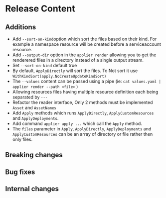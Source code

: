 [comment]: # ( Copyright Red Hat )
# Release Content

## Additions
- Add `--sort-on-kind`option which sort the files based on their kind. For example a namespace resource will be created before a serviceaccount resource. 
- Add `--output-dir` option in the `applier render` allowing you to get the renderered files in a directory instead of a single output stream.
- Set `--sort-on-kind` default true
- By default, `ApplyDirectly` will sort the files. To Not sort it use `WithKindSort(apply.NoCreateUpdateKindSort)`
- The `--values` content can be passed using a pipe (ie: `cat values.yaml | applier render --path <file>` )
- Allowing resources files having multiple resource definition each being separated by `---`
- Refactor the reader interface, Only 2 methods must be implemented `Asset` and `AssetNames`
- Add `Apply` methods which runs `ApplyDirectly`, `ApplyCustomResources` and `ApplyDeployments`.
- Add command `applier apply ...` which call the `Apply` method.
- The `files` parameter in `Apply`, `ApplyDirectly`, `ApplyDeployments` and `ApplyCustomResources` can be an array of directory or file rather then only files.

## Breaking changes

## Bug fixes

## Internal changes
